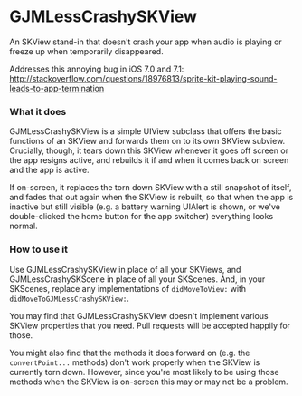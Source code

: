 GJMLessCrashySKView
===================

An SKView stand-in that doesn't crash your app when audio is playing or freeze up when temporarily disappeared.

Addresses this annoying bug in iOS 7.0 and 7.1: http://stackoverflow.com/questions/18976813/sprite-kit-playing-sound-leads-to-app-termination

### What it does

GJMLessCrashySKView is a simple UIView subclass that offers the basic functions of an SKView and forwards them on to its own SKView subview. Crucially, though, it tears down this SKView whenever it goes off screen or the app resigns active, and rebuilds it if and when it comes back on screen and the app is active. 

If on-screen, it replaces the torn down SKView with a still snapshot of itself, and fades that out again when the SKView is rebuilt, so that when the app is inactive but still visible (e.g. a battery warning UIAlert is shown, or we've double-clicked the home button for the app switcher) everything looks normal.

### How to use it

Use GJMLessCrashySKView in place of all your SKViews, and GJMLessCrashySKScene in place of all your SKScenes. And, in your SKScenes, replace any implementations of `didMoveToView:` with `didMoveToGJMLessCrashySKView:`.

You may find that GJMLessCrashySKView doesn't implement various SKView properties that you need. Pull requests will be accepted happily for those.

You might also find that the methods it does forward on (e.g. the `convertPoint...` methods) don't work properly when the SKView is currently torn down. However, since you're most likely to be using those methods when the SKView is on-screen this may or may not be a problem.
